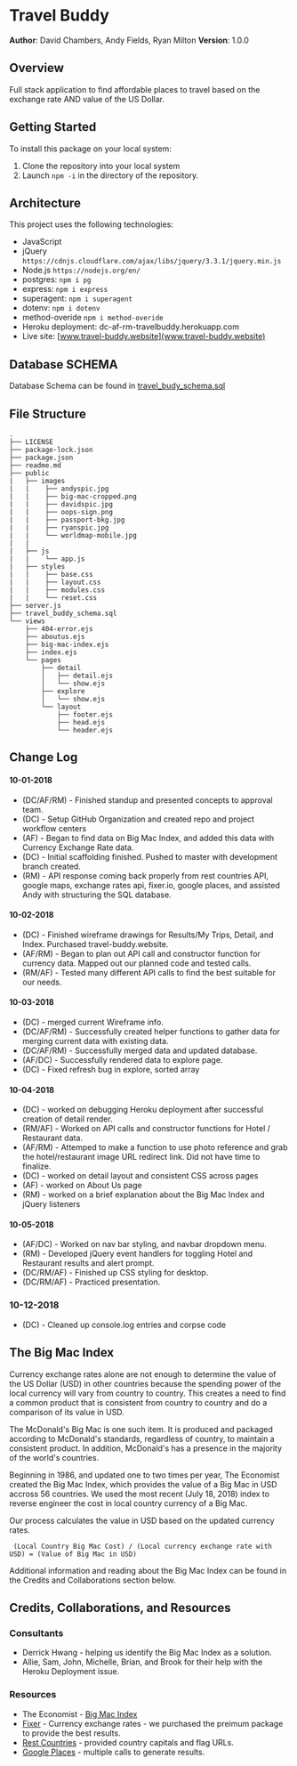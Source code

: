 # Travel Buddy
**Author**: David Chambers, Andy Fields, Ryan Milton
**Version**: 1.0.0

## Overview
Full stack application to find affordable places to travel based on the exchange rate AND value of the US Dollar.

## Getting Started
To install this package on your local system:
1. Clone the repository into your local system
2. Launch ```npm -i``` in the directory of the repository.

## Architecture
This project uses the following technologies:
* JavaScript
* jQuery ```https://cdnjs.cloudflare.com/ajax/libs/jquery/3.3.1/jquery.min.js```
* Node.js ```https://nodejs.org/en/```
* postgres: ```npm i pg ```
* express: ```npm i express```
* superagent: ```npm i superagent```
* dotenv: ```npm i dotenv```
* method-overide ```npm i method-overide```
* Heroku deployment: dc-af-rm-travelbuddy.herokuapp.com
* Live site: [www.travel-buddy.website](www.travel-buddy.website)

## Database SCHEMA
Database Schema can be found in [travel_budy_schema.sql](travel_budy_schema.sql)

## File Structure
```
.
├── LICENSE
├── package-lock.json
├── package.json
├── readme.md
├── public
|   ├── images
|   |    ├── andyspic.jpg
|   |    ├── big-mac-cropped.png
|   |    ├── davidspic.jpg
|   |    ├── oops-sign.png
|   |    ├── passport-bkg.jpg
|   |    ├── ryanspic.jpg
|   |    └── worldmap-mobile.jpg
|   |
|   ├── js
|   |    └── app.js
|   ├── styles
|   |    ├── base.css
|   |    ├── layout.css
|   |    ├── modules.css
|   |    └── reset.css
├── server.js
├── travel_buddy_schema.sql
└── views
    ├── 404-error.ejs
    ├── aboutus.ejs
    ├── big-mac-index.ejs
    ├── index.ejs   
    └── pages
        ├── detail
        │   ├── detail.ejs
        │   └── show.ejs
        ├── explore
        │   └── show.ejs
        └── layout
            ├── footer.ejs
            ├── head.ejs
            └── header.ejs
```

## Change Log
#### 10-01-2018
* (DC/AF/RM) - Finished standup and presented concepts to approval team.
* (DC) - Setup GitHub Organization and created repo and project workflow centers
* (AF) - Began to find data on Big Mac Index, and added this data with Currency Exchange Rate data.
* (DC) - Initial scaffolding finished.  Pushed to master with development branch created.
* (RM) - API response coming back properly from rest countries API, google maps, exchange rates api, fixer.io, google places, and assisted Andy with structuring the SQL database.

#### 10-02-2018
* (DC) - Finished wireframe drawings for Results/My Trips, Detail, and Index. Purchased travel-buddy.website.
* (AF/RM) - Began to plan out API call and constructor function for currency data. Mapped out our planned code and tested calls.
* (RM/AF) - Tested many different API calls to find the best suitable for our needs.

#### 10-03-2018
* (DC) - merged current Wireframe info.
* (DC/AF/RM) - Successfully created helper functions to gather data for merging current data with existing data.
* (DC/AF/RM) - Successfully merged data and updated database.
* (AF/DC) - Successfully rendered data to explore page.
* (DC) - Fixed refresh bug in explore, sorted array

#### 10-04-2018
* (DC) - worked on debugging Heroku deployment after successful creation of detail render.
* (RM/AF) - Worked on API calls and constructor functions for Hotel / Restaurant data.
* (AF/RM) - Attemped to make a function to use photo reference and grab the hotel/restaurant image URL redirect link. Did not have time to finalize.
* (DC) - worked on detail layout and consistent CSS across pages
* (AF) - worked on About Us page
* (RM) - worked on a brief explanation about the Big Mac Index and jQuery listeners

#### 10-05-2018
* (AF/DC) - Worked on nav bar styling, and navbar dropdown menu.
* (RM) - Developed jQuery event handlers for toggling Hotel and Restaurant results and alert prompt.
* (DC/RM/AF) - Finished up CSS styling for desktop.
* (DC/RM/AF) - Practiced presentation.

### 10-12-2018
* (DC) - Cleaned up console.log entries and corpse code


## The Big Mac Index
Currency exchange rates alone are not enough to determine the value of the US Dollar (USD) in other countries because the spending power of the local currency will vary from country to country.  This creates a need to find a common product that is consistent from country to country and do a comparison of its value in USD. 

The McDonald's Big Mac is one such item.  It is produced and packaged according to McDonald's standards, regardless of country, to maintain a consistent product.  In addition, McDonald's has a presence in the majority of the world's countries.

Beginning in 1986, and updated one to two times per year, The Economist created the Big Mac Index, which provides the value of a Big Mac in USD accross 56 countries.  We used the most recent (July 18, 2018) index to reverse engineer the cost in local country currency of a Big Mac.  

Our process calculates the value in USD based on the updated currency rates.

 ``` (Local Country Big Mac Cost) / (Local currency exchange rate with USD) = (Value of Big Mac in USD)```

Additional information and reading about the Big Mac Index can be found in the Credits and Collaborations section below.

## Credits, Collaborations, and Resources
### Consultants
* Derrick Hwang - helping us identify the Big Mac Index as a solution.
* Allie, Sam, John, Michelle, Brian, and Brook for their help with the Heroku Deployment issue.

### Resources
* The Economist - [Big Mac Index](https://www.statista.com/statistics/274326/big-mac-index-global-prices-for-a-big-mac/)
* [Fixer](fixer.io) - Currency exchange rates - we purchased the preimum package to provide the best results.
* [Rest Countries](restcountries.eu) - provided country capitals and flag URLs.
* [Google Places](https://developers.google.com/places/web-service/intro) - multiple calls to generate results.
